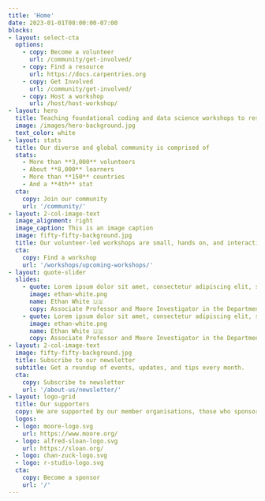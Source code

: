 ```yaml
---
title: 'Home'
date: 2023-01-01T08:00:00-07:00
blocks:
- layout: select-cta
  options:
    - copy: Become a volunteer
      url: /community/get-involved/
    - copy: Find a resource
      url: https://docs.carpentries.org
    - copy: Get Involved
      url: /community/get-involved/
    - copy: Host a workshop
      url: /host/host-workshop/
- layout: hero
  title: Teaching foundational coding and data science workshops to researchers worldwide since 1998.
  image: /images/hero-background.jpg
  text_color: white
- layout: stats
  title: Our diverse and global community is comprised of
  stats:
    - More than **3,000** volunteers
    - About **8,000** learners
    - More than **150** countries
    - And a **4th** stat
  cta:
    copy: Join our community
    url: '/community/'
- layout: 2-col-image-text
  image_alignment: right
  image_caption: This is an image caption
  image: fifty-fifty-background.jpg
  title: Our volunteer-led workshops are small, hands on, and interactive.
  cta:
    copy: Find a workshop
    url: '/workshops/upcoming-workshops/'
- layout: quote-slider
  slides:
    - quote: Lorem ipsum dolor sit amet, consectetur adipiscing elit, sed do eiusmod tempor incididunt ut labore et dolore magna aliqua.
      image: ethan-white.png
      name: Ethan White 🇺🇸
      copy: Associate Professor and Moore Investigator in the Department of Wildlife Ecology and Conservation and the Informatics Institute at the University of Florida
    - quote: Lorem ipsum dolor sit amet, consectetur adipiscing elit, sed do eiusmod tempor incididunt ut labore et dolore magna aliqua.
      image: ethan-white.png
      name: Ethan White 🇺🇸
      copy: Associate Professor and Moore Investigator in the Department of Wildlife Ecology and Conservation and the Informatics Institute at the University of Florida
- layout: 2-col-image-text
  image: fifty-fifty-background.jpg
  title: Subscribe to our newsletter
  subtitle: Get a roundup of events, updates, and tips every month.
  cta:
    copy: Subscribe to newsletter
    url: '/about-us/newsletter/'
- layout: logo-grid
  title: Our supporters
  copy: We are supported by our member organisations, those who sponsor workshops, as well as grants and donations from various sources.
  logos:
  - logo: moore-logo.svg
    url: https://www.moore.org/
  - logo: alfred-sloan-logo.svg
    url: https://sloan.org/
  - logo: chan-zuck-logo.svg
  - logo: r-studio-logo.svg
  cta:
    copy: Become a sponsor
    url: '/'
---
```

